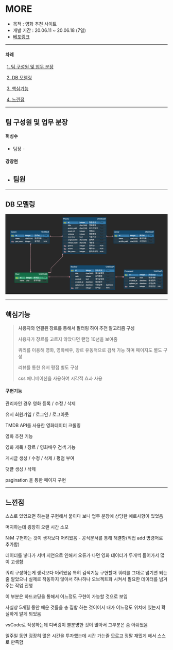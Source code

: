 # MORE 

- 목적 : 영화 추천 사이트
- 개발 기간 : 20.06.11 ~ 20.06.18 (7일)
- [베포링크](http://13.125.197.31/)

---

#### 차례

​	[1. 팀 구성원 및 업무 분장](#팀-구성원-및-업무-분장)

​	[2. DB 모델링](#db-모델링) 

​	[3. 핵심기능](#핵심기능)

​	[4. 느낀점](#느낀점)

---

## 팀 구성원 및 업무 분장

#### 허성수

  - 팀장
    		- 



#### 강창현

- 팀원
  - 

---

## DB 모델링

![erd](./READMEimg/erd.png)



---

## 핵심기능

> **사용자와 연결된 장르를 통해서 필터링 하여 추천 알고리즘 구성**
>
> 사용자가 장르를 고르지 않았다면 랜덤 10선을 보여줌
>
> 쿼리를 이용해 영화, 영화배우, 장르 유동적으로 검색 가능 하며 페이지도 별도 구성
>
> 리뷰를 통한 유저 평점 별도 구성
>
> css 에니메이션을 사용하여 시각적 효과 사용

#### 구현기능

관리자인 경우 영화 등록 / 수정 / 삭제

유저 회원가입 / 로그인 / 로그아웃

TMDB API를 사용한 영화데이터 크롤링

영화 추천 기능

영화 제목 / 장르 / 영화배우 검색 기능

게시글 생성 / 수정 / 삭제 / 평점 부여

댓글 생성 / 삭제

pagination 을 통한 페이지 구현



---

## 느낀점

스스로 있었으면 하는걸 구현해서 붙이다 보니 업무 분장에 상당한 애로사항이 있었음

머지하는데 굉장히 오랜 시간 소모

N:M 구현하는 것이 생각보다 어려웠음 - 공식문서를 통해 해결함(직접 add 명령어로 추가함)

데이터를 넣다가 서버 지연으로 인해서 오류가 나면 영화 데이터가 두개씩 들어가서 많이 고생함

쿼리 구성하는게 생각보다 어려웠음 특히 검색기능 구현할때 쿼리를 그대로 넘기면 되는줄 알았으나 실제로 작동하지 않아서 하나하나 오브젝트화 시켜서 필요한 데이터를 넘겨주는 작업 진행

이 부분은 하드코딩을 통해서 어느정도 구현이 가능할 것으로 보임

사실상 5개월 동안 배운 것들을 총 집합 하는 것이어서 내가 어느정도 위치에 있는지 확실하게 알게 되었음

vsCode로 작성하는데 디버깅이 불분명한 것이 많아서 그부분은 좀 아쉬웠음

일주일 동안 굉장히 많은 시간을 투자했는데 시간 가는줄 모르고 정말 재밌게 해서 스스로 만족함